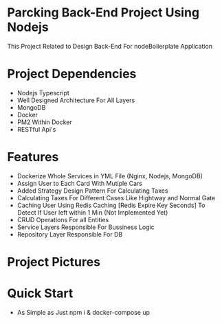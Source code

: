 # Parcking Back-End Project Using Nodejs

This Project Related to Design Back-End For nodeBoilerplate Application

# Project Dependencies

- Nodejs Typescript
- Well Designed Architecture For All Layers
- MongoDB
- Docker
- PM2 Within Docker
- RESTful Api's

# Features

- Dockerize Whole Services in YML File (Nginx, Nodejs, MongoDB)
- Assign User to Each Card With Mutiple Cars
- Added Strategy Design Pattern For Calculating Taxes
- Calculating Taxes For Different Cases Like Hightway and Normal Gate
- Caching User Using Redis Caching [Redis Expire Key Seconds] To Detect If User left within 1 Min (Not Implemented Yet)
- CRUD Operations For all Entities
- Service Layers Responsible For Bussiness Logic
- Repository Layer Responsible For DB

# Project Pictures

# Quick Start

- As Simple as Just npm i & docker-compose up
